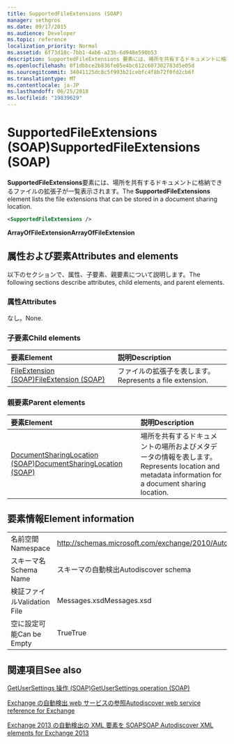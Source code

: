 ```yaml
---
title: SupportedFileExtensions (SOAP)
manager: sethgros
ms.date: 09/17/2015
ms.audience: Developer
ms.topic: reference
localization_priority: Normal
ms.assetid: 6f73d18c-7bb1-4ab6-a23b-6d948e590b53
description: SupportedFileExtensions 要素には、場所を共有するドキュメントに格納できるファイルの拡張子が一覧表示されます。
ms.openlocfilehash: 0f1dbbce2b836fe05e4bc612c607302783d5e05d
ms.sourcegitcommit: 34041125dc8c5f993b21cebfc4f8b72f0fd2cb6f
ms.translationtype: MT
ms.contentlocale: ja-JP
ms.lasthandoff: 06/25/2018
ms.locfileid: "19839629"
---
```

# <a name="supportedfileextensions-soap"></a><span data-ttu-id="4c7e5-103">SupportedFileExtensions (SOAP)</span><span class="sxs-lookup"><span data-stu-id="4c7e5-103">SupportedFileExtensions (SOAP)</span></span>

<span data-ttu-id="4c7e5-104">**SupportedFileExtensions**要素には、場所を共有するドキュメントに格納できるファイルの拡張子が一覧表示されます。</span><span class="sxs-lookup"><span data-stu-id="4c7e5-104">The **SupportedFileExtensions** element lists the file extensions that can be stored in a document sharing location.</span></span> 
  
```XML
<SupportedFileExtensions /> 
```

 <span data-ttu-id="4c7e5-105">**ArrayOfFileExtension**</span><span class="sxs-lookup"><span data-stu-id="4c7e5-105">**ArrayOfFileExtension**</span></span>
## <a name="attributes-and-elements"></a><span data-ttu-id="4c7e5-106">属性および要素</span><span class="sxs-lookup"><span data-stu-id="4c7e5-106">Attributes and elements</span></span>

<span data-ttu-id="4c7e5-107">以下のセクションで、属性、子要素、親要素について説明します。</span><span class="sxs-lookup"><span data-stu-id="4c7e5-107">The following sections describe attributes, child elements, and parent elements.</span></span>
  
### <a name="attributes"></a><span data-ttu-id="4c7e5-108">属性</span><span class="sxs-lookup"><span data-stu-id="4c7e5-108">Attributes</span></span>

<span data-ttu-id="4c7e5-109">なし。</span><span class="sxs-lookup"><span data-stu-id="4c7e5-109">None.</span></span>
  
### <a name="child-elements"></a><span data-ttu-id="4c7e5-110">子要素</span><span class="sxs-lookup"><span data-stu-id="4c7e5-110">Child elements</span></span>

|<span data-ttu-id="4c7e5-111">**要素**</span><span class="sxs-lookup"><span data-stu-id="4c7e5-111">**Element**</span></span>|<span data-ttu-id="4c7e5-112">**説明**</span><span class="sxs-lookup"><span data-stu-id="4c7e5-112">**Description**</span></span>|
|:-----|:-----|
|[<span data-ttu-id="4c7e5-113">FileExtension (SOAP)</span><span class="sxs-lookup"><span data-stu-id="4c7e5-113">FileExtension (SOAP)</span></span>](fileextension-soap.md) <br/> |<span data-ttu-id="4c7e5-114">ファイルの拡張子を表します。</span><span class="sxs-lookup"><span data-stu-id="4c7e5-114">Represents a file extension.</span></span>  <br/> |
   
### <a name="parent-elements"></a><span data-ttu-id="4c7e5-115">親要素</span><span class="sxs-lookup"><span data-stu-id="4c7e5-115">Parent elements</span></span>

|<span data-ttu-id="4c7e5-116">**要素**</span><span class="sxs-lookup"><span data-stu-id="4c7e5-116">**Element**</span></span>|<span data-ttu-id="4c7e5-117">**説明**</span><span class="sxs-lookup"><span data-stu-id="4c7e5-117">**Description**</span></span>|
|:-----|:-----|
|[<span data-ttu-id="4c7e5-118">DocumentSharingLocation (SOAP)</span><span class="sxs-lookup"><span data-stu-id="4c7e5-118">DocumentSharingLocation (SOAP)</span></span>](documentsharinglocation-soap.md) <br/> |<span data-ttu-id="4c7e5-119">場所を共有するドキュメントの場所およびメタデータの情報を表します。</span><span class="sxs-lookup"><span data-stu-id="4c7e5-119">Represents location and metadata information for a document sharing location.</span></span>  <br/> |
   
## <a name="element-information"></a><span data-ttu-id="4c7e5-120">要素情報</span><span class="sxs-lookup"><span data-stu-id="4c7e5-120">Element information</span></span>

|||
|:-----|:-----|
|<span data-ttu-id="4c7e5-121">名前空間</span><span class="sxs-lookup"><span data-stu-id="4c7e5-121">Namespace</span></span>  <br/> |http://schemas.microsoft.com/exchange/2010/Autodiscover  <br/> |
|<span data-ttu-id="4c7e5-122">スキーマ名</span><span class="sxs-lookup"><span data-stu-id="4c7e5-122">Schema Name</span></span>  <br/> |<span data-ttu-id="4c7e5-123">スキーマの自動検出</span><span class="sxs-lookup"><span data-stu-id="4c7e5-123">Autodiscover schema</span></span>  <br/> |
|<span data-ttu-id="4c7e5-124">検証ファイル</span><span class="sxs-lookup"><span data-stu-id="4c7e5-124">Validation File</span></span>  <br/> |<span data-ttu-id="4c7e5-125">Messages.xsd</span><span class="sxs-lookup"><span data-stu-id="4c7e5-125">Messages.xsd</span></span>  <br/> |
|<span data-ttu-id="4c7e5-126">空に設定可能</span><span class="sxs-lookup"><span data-stu-id="4c7e5-126">Can be Empty</span></span>  <br/> |<span data-ttu-id="4c7e5-127">True</span><span class="sxs-lookup"><span data-stu-id="4c7e5-127">True</span></span>  <br/> |
   
## <a name="see-also"></a><span data-ttu-id="4c7e5-128">関連項目</span><span class="sxs-lookup"><span data-stu-id="4c7e5-128">See also</span></span>



[<span data-ttu-id="4c7e5-129">GetUserSettings 操作 (SOAP)</span><span class="sxs-lookup"><span data-stu-id="4c7e5-129">GetUserSettings operation (SOAP)</span></span>](getusersettings-operation-soap.md)


[<span data-ttu-id="4c7e5-130">Exchange の自動検出 web サービスの参照</span><span class="sxs-lookup"><span data-stu-id="4c7e5-130">Autodiscover web service reference for Exchange</span></span>](autodiscover-web-service-reference-for-exchange.md)
  
[<span data-ttu-id="4c7e5-131">Exchange 2013 の自動検出の XML 要素を SOAP</span><span class="sxs-lookup"><span data-stu-id="4c7e5-131">SOAP Autodiscover XML elements for Exchange 2013</span></span>](soap-autodiscover-xml-elements-for-exchange-2013.md)

